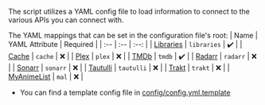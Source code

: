 The script utilizes a YAML config file to load information to connect to the various APIs you can connect with. 

The YAML mappings that can be set in the configuration file's root:
| Name | YAML Attribute | Required |
| :-- | :-- | :--: |
| [Libraries](https://github.com/meisnate12/Plex-Meta-Manager/wiki/Libraries-Attributes) | `libraries` | :heavy_check_mark: |
| [Cache](https://github.com/meisnate12/Plex-Meta-Manager/wiki/Cache-Attributes) | `cache` | :x: |
| [Plex](https://github.com/meisnate12/Plex-Meta-Manager/wiki/Plex-Attributes) | `plex` | :x: |
| [TMDb](https://github.com/meisnate12/Plex-Meta-Manager/wiki/TMDb-Attributes) | `tmdb` | :heavy_check_mark: |
| [Radarr](https://github.com/meisnate12/Plex-Meta-Manager/wiki/Radarr-Attributes) | `radarr` | :x: |
| [Sonarr](https://github.com/meisnate12/Plex-Meta-Manager/wiki/Sonarr-Attributes) | `sonarr` | :x: |
| [Tautulli](https://github.com/meisnate12/Plex-Meta-Manager/wiki/Tautulli-Attributes) | `tautulli` | :x: |
| [Trakt](https://github.com/meisnate12/Plex-Meta-Manager/wiki/Trakt-Attributes) | `trakt` | :x: |
| [MyAnimeList](https://github.com/meisnate12/Plex-Meta-Manager/wiki/MyAnimeList-Attributes) | `mal` | :x: |

* You can find a template config file in [config/config.yml.template](https://github.com/meisnate12/Plex-Meta-Manager/blob/master/config/config.yml.template)